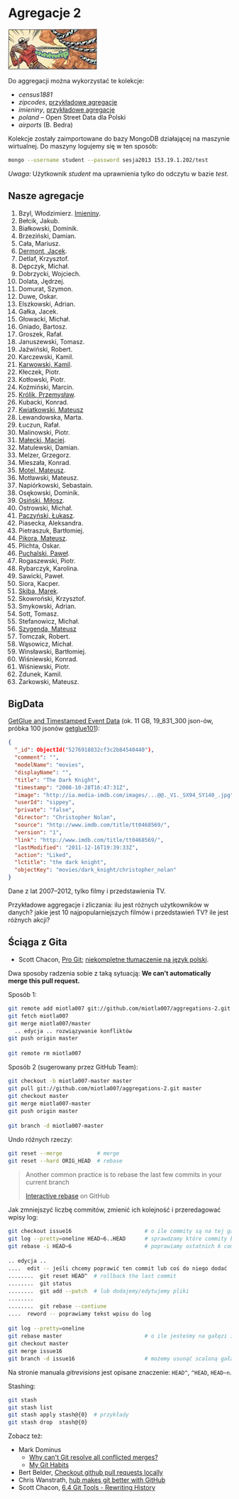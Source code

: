 # Agregacje 2

![Data Wranglers](/images/data-wrangler.jpg)

Do aggregacji można wykorzystać te kolekcje:

* *census1881*
* *zipcodes*, [przykładowe agregacje](/Aggregation-Framework-Examples-in-Javascript.md)
* *imieniny*, [przykładowe agregacje](/Aggregation-Framework-Examples-in-Javascript.md)
* *poland* – Open Street Data dla Polski
* *airports* (B. Bedra)

Kolekcje zostały zaimportowane do bazy MongoDB działającej na maszynie
wirtualnej. Do maszyny logujemy się w ten sposób:

```sh
mongo --username student --password sesja2013 153.19.1.202/test
```

*Uwaga:* Użytkownik *student* ma uprawnienia tylko do odczytu w bazie  *test*.


## Nasze agregacje

1. Bzyl, Włodzimierz. [Imieniny](/docs/wbzyl.md).
1. Bełcik, Jakub.
1. Białkowski, Dominik.
1. Brzeziński, Damian.
1. Cała, Mariusz.
1. [Dermont, Jacek](/docs/jdermont.md).
1. Detlaf, Krzysztof.
1. Dępczyk, Michał.
1. Dobrzycki, Wojciech.
1. Dolata, Jędrzej.
1. Domurat, Szymon.
1. Duwe, Oskar.
1. Elszkowski, Adrian.
1. Gałka, Jacek.
1. Głowacki, Michał.
1. Gniado, Bartosz.
1. Groszek, Rafał.
1. Januszewski, Tomasz.
1. Jaźwiński, Robert.
1. Karczewski, Kamil.
1. [Karwowski, Kamil](/docs/kkarwowski.md).
1. Kłeczek, Piotr.
1. Kotłowski, Piotr.
1. Koźmiński, Marcin.
1. [Królik, Przemysław](/docs/pkrolik.md).
1. Kubacki, Konrad.
1. [Kwiatkowski, Mateusz](/docs/mkwiatkowski.md)
1. Lewandowska, Marta.
1. Łuczun, Rafał.
1. Malinowski, Piotr.
1. [Małecki, Maciej](/docs/mmalecki/README.md).
1. Matulewski, Damian.
1. Melzer, Grzegorz.
1. Mieszała, Konrad.
1. [Motel, Mateusz](/docs/mmotel/zadanie1.md).
1. Motławski, Mateusz.
1. Napiórkowski, Sebastain.
1. Osękowski, Dominik.
1. [Osiński, Miłosz](/docs/mosinski/README.md).
1. Ostrowski, Michał.
1. [Paczyński, Łukasz](/docs/lpaczynski/README.md).
1. Piasecka, Aleksandra.
1. Pietraszuk, Bartłomiej.
1. [Pikora, Mateusz](/docs/mpikora/zadanie1.md).
1. Plichta, Oskar.
1. [Puchalski, Paweł](/docs/ppuchalski/README.md).
1. Rogaszewski, Piotr.
1. Rybarczyk, Karolina.
1. Sawicki, Paweł.
1. Siora, Kacper.
1. [Skiba, Marek](/docs/mskiba/README.md).
1. Skowroński, Krzysztof.
1. Smykowski, Adrian.
1. Sott, Tomasz.
1. Stefanowicz, Michał.
1. [Szygenda, Mateusz](/docs/mszygenda.md)
1. Tomczak, Robert.
1. Wąsowicz, Michał.
1. Winsławski, Bartłomiej.
1. Wiśniewski, Konrad.
1. Wiśniewski, Piotr.
1. Zdunek, Kamil.
1. Żarkowski, Mateusz.


## BigData

[GetGlue and Timestamped Event Data](http://getglue-data.s3.amazonaws.com/getglue_sample.tar.gz)
(ok. 11 GB, 19_831_300 json-ów, próbka 100 jsonów [getglue101](/data/wbzyl/getglue101.json)):

```json
{
  "_id": ObjectId("5276918832cf3c2b84540440"),
  "comment": "",
  "modelName": "movies",
  "displayName": "",
  "title": "The Dark Knight",
  "timestamp": "2008-10-28T16:47:31Z",
  "image": "http://ia.media-imdb.com/images/...@@._V1._SX94_SY140_.jpg",
  "userId": "sippey",
  "private": "false",
  "director": "Christopher Nolan",
  "source": "http://www.imdb.com/title/tt0468569/",
  "version": "1",
  "link": "http://www.imdb.com/title/tt0468569/",
  "lastModified": "2011-12-16T19:39:33Z",
  "action": "Liked",
  "lctitle": "the dark knight",
  "objectKey": "movies/dark_knight/christopher_nolan"
}
```

Dane z lat 2007–2012, tylko filmy i przedstawienia TV.

Przykładowe aggregacje i zliczania: ilu jest różnych użytkowników
w danych? jakie jest 10 najpopularniejszych filmów i przedstawień TV?
ile jest różnych akcji?


## Ściąga z Gita

* Scott Chacon, [Pro Git](http://git-scm.com/book);
  [niekompletne tłumaczenie na język polski](http://git-scm.com/book/pl).

Dwa sposoby radzenia sobie z taką sytuacją:
**We can’t automatically merge this pull request.**

Sposób 1:

```sh
git remote add miotla007 git://github.com/miotla007/aggregations-2.git
git fetch miotla007
git merge miotla007/master
  .. edycja .. rozwiązywanie konfliktów
git push origin master

git remote rm miotla007
```

Sposób 2 (sugerowany przez GitHub Team):

```sh
git checkout -b miotla007-master master
git pull git://github.com/miotla007/aggregations-2.git master
git checkout master
git merge miotla007-master
git push origin master

git branch -d miotla007-master
```

Undo różnych rzeczy:

```sh
git reset --merge           # merge
git reset --hard ORIG_HEAD  # rebase
```

> Another common practice is to rebase
> the last few commits in your current branch
>
> [Interactive rebase](https://help.github.com/articles/interactive-rebase) on GitHub

Jak zmniejszyć liczbę commitów, zmienić ich kolejność i przeredagować wpisy log:

```sh
git checkout issue16                       # o ile commity są na tej gałęzi
git log --pretty=oneline HEAD~6..HEAD      # sprawdzamy które commity będziemy zmieniać
git rebase -i HEAD~6                       # poprawiamy ostatnich 6 commitów

.. edycja ..
....  edit -- jeśli chcemy poprawić ten commit lub coś do niego dodać
........  git reset HEAD^  # rollback the last commit
........  git status
........  git add --patch  # lub dodajemy/edytujemy pliki
........
........  git rebase --contiune
....  reword -- poprawiamy tekst wpisu do log

git log --pretty=oneline
git rebase master                          # o ile jesteśmy na gałęzi issue16
git checkout master
git merge issue16
git branch -d issue16                      # możemy usunąć scaloną gałąź
```

Na stronie manuala *gitrevisions* jest opisane znaczenie:
`HEAD^`, `^HEAD`, `HEAD~n`.

Stashing:

```sh
git stash
git stash list
git stash apply stash@{0}  # przykłady
git stash drop  stash@{0}
```

Zobacz też:

* Mark Dominus
  - [Why can't Git resolve all conflicted merges?](http://blog.plover.com/prog/git-merge.html)
  - [My Git Habits](http://blog.plover.com/prog/git-habits.html)
* Bert Belder, [Checkout github pull requests locally](https://gist.github.com/piscisaureus/3342247)
* Chris Wanstrath, [hub makes git better with GitHub](http://defunkt.io/hub/)
* Scott Chacon, [6.4 Git Tools - Rewriting History](http://git-scm.com/book/en/Git-Tools-Rewriting-History)
